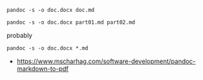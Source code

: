 `pandoc -s -o doc.docx doc.md`

`pandoc -s -o doc.docx part01.md part02.md`

probably

`pandoc -s -o doc.docx *.md`

- https://www.mscharhag.com/software-development/pandoc-markdown-to-pdf
